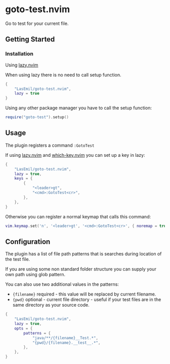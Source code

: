 # goto-test.nvim

Go to test for your current file.

## Getting Started
### Installation
Using [lazy.nvim](https://github.com/folke/lazy.nvim)

When using lazy there is no need to call setup function.

```lua
{
    "LasEmil/goto-test.nvim",
    lazy = true
}
```

Using any other package manager you have to call the setup function:

```lua
require("goto-test").setup()
```

## Usage
The plugin registers a command `:GotoTest`

If using [lazy.nvim](https://github.com/folke/lazy.nvim) and [which-key.nvim](https://github.com/folke/which-key.nvim) you can set up a key in lazy:

```lua
{
    "LasEmil/goto-test.nvim",
    lazy = true,
	keys = {
		{
			"<leader>gt",
			"<cmd>:GotoTest<cr>",
		},
	},
}
```

Otherwise you can register a normal keymap that calls this command:
```lua
vim.keymap.set('n', '<leader>gt', '<cmd>:GotoTest<cr>', { noremap = true, silent = true })
```

## Configuration
The plugin has a list of file path patterns that is searches during location of the test file.

If you are using some non standard folder structure you can supply your own path using glob pattern.

You can also use two additional values in the patterns:
- `{filename}` required - this value will be replaced by current filename.
- `{pwd}` optional - current file directory - useful if your test files are in the same directory as your source code.

```lua
{
    "LasEmil/goto-test.nvim",
    lazy = true,
    opts = {
        patterns = {
            "java/**/{filename}__Test.*",
            "{pwd}/{filename}.__test__.*",
        },
    },
}
```
